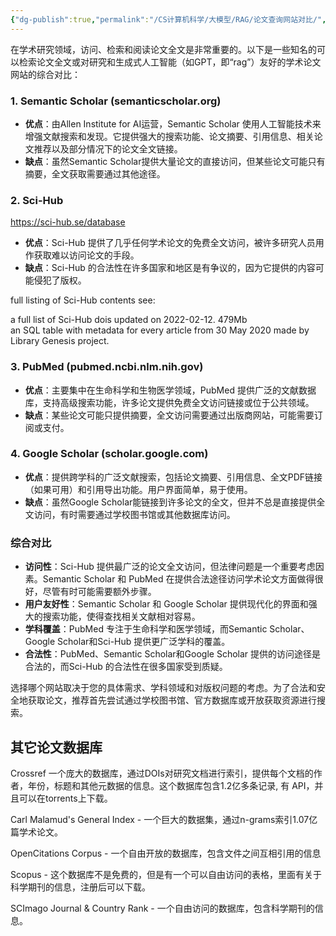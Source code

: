 ```yaml
---
{"dg-publish":true,"permalink":"/CS计算机科学/大模型/RAG/论文查询网站对比/","tags":["gardenEntry"],"created":"2024-02-03T11:52:54.703+08:00","updated":"2024-03-04T01:24:48.763+08:00"}
---
```



在学术研究领域，访问、检索和阅读论文全文是非常重要的。以下是一些知名的可以检索论文全文或对研究和生成式人工智能（如GPT，即“rag”）友好的学术论文网站的综合对比：

### 1. Semantic Scholar (semanticscholar.org)

- **优点**：由Allen Institute for AI运营，Semantic Scholar 使用人工智能技术来增强文献搜索和发现。它提供强大的搜索功能、论文摘要、引用信息、相关论文推荐以及部分情况下的论文全文链接。
- **缺点**：虽然Semantic Scholar提供大量论文的直接访问，但某些论文可能只有摘要，全文获取需要通过其他途径。

### 2. Sci-Hub

https://sci-hub.se/database

- **优点**：Sci-Hub 提供了几乎任何学术论文的免费全文访问，被许多研究人员用作获取难以访问论文的手段。
- **缺点**：Sci-Hub 的合法性在许多国家和地区是有争议的，因为它提供的内容可能侵犯了版权。

full listing of Sci-Hub contents see:

a full list of Sci-Hub dois updated on 2022-02-12.  479Mb  
an SQL table with metadata for every article from 30 May 2020 made by Library Genesis project.

### 3. PubMed (pubmed.ncbi.nlm.nih.gov)

- **优点**：主要集中在生命科学和生物医学领域，PubMed 提供广泛的文献数据库，支持高级搜索功能，许多论文提供免费全文访问链接或位于公共领域。
- **缺点**：某些论文可能只提供摘要，全文访问需要通过出版商网站，可能需要订阅或支付。

### 4. Google Scholar (scholar.google.com)

- **优点**：提供跨学科的广泛文献搜索，包括论文摘要、引用信息、全文PDF链接（如果可用）和引用导出功能。用户界面简单，易于使用。
- **缺点**：虽然Google Scholar能链接到许多论文的全文，但并不总是直接提供全文访问，有时需要通过学校图书馆或其他数据库访问。

### 综合对比

- **访问性**：Sci-Hub 提供最广泛的论文全文访问，但法律问题是一个重要考虑因素。Semantic Scholar 和 PubMed 在提供合法途径访问学术论文方面做得很好，尽管有时可能需要额外步骤。
- **用户友好性**：Semantic Scholar 和 Google Scholar 提供现代化的界面和强大的搜索功能，使得查找相关文献相对容易。
- **学科覆盖**：PubMed 专注于生命科学和医学领域，而Semantic Scholar、Google Scholar和Sci-Hub 提供更广泛学科的覆盖。
- **合法性**：PubMed、Semantic Scholar和Google Scholar 提供的访问途径是合法的，而Sci-Hub 的合法性在很多国家受到质疑。

选择哪个网站取决于您的具体需求、学科领域和对版权问题的考虑。为了合法和安全地获取论文，推荐首先尝试通过学校图书馆、官方数据库或开放获取资源进行搜索。

## 其它论文数据库

Crossref 一个庞大的数据库，通过DOIs对研究文档进行索引，提供每个文档的作者，年份，标题和其他元数据的信息。这个数据库包含1.2亿多条记录, 有 API，并且可以在torrents上下载。

Carl Malamud's General Index - 一个巨大的数据集，通过n-grams索引1.07亿篇学术论文。

OpenCitations Corpus - 一个自由开放的数据库，包含文件之间互相引用的信息

Scopus - 这个数据库不是免费的，但是有一个可以自由访问的表格，里面有关于科学期刊的信息，注册后可以下载。

SCImago Journal & Country Rank - 一个自由访问的数据库，包含科学期刊的信息。